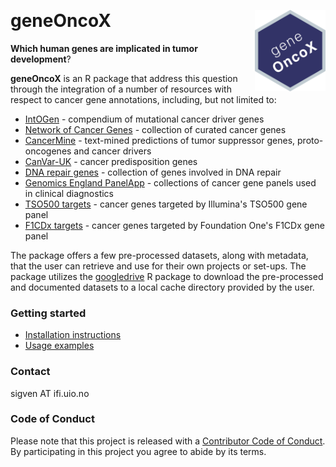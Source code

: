 &nbsp;

# geneOncoX <a href="https://sigven.github.io/geneOncoX/"><img src="man/figures/logo.png" align="right" height="130" width="113"/></a>

__Which human genes are implicated in tumor development__? 

**geneOncoX** is an R package that address this question through the integration of a number of resources with respect to cancer gene annotations, including, but not limited to:

-   [IntOGen](https://www.intogen.org/download) - compendium of mutational cancer driver genes
-   [Network of Cancer Genes](http://ncg.kcl.ac.uk/) - collection of curated cancer genes
-   [CancerMine](http://bionlp.bcgsc.ca/cancermine/) - text-mined predictions of tumor suppressor genes, proto-oncogenes and cancer drivers
-   [CanVar-UK](https://canvaruk.org/) - cancer predisposition genes
-   [DNA repair genes](https://www.mdanderson.org/documents/Labs/Wood-Laboratory/human-dna-repair-genes.html) - collection of genes involved in DNA repair
-   [Genomics England PanelApp](https://panelapp.genomicsengland.co.uk/) - collections of cancer gene panels used in clinical diagnostics
-   [TSO500 targets](https://emea.illumina.com/products/by-brand/trusight-oncology/tso-500-portfolio.html) - cancer genes targeted by Illumina's TSO500 gene panel
-   [F1CDx targets](https://www.foundationmedicine.com/test/foundationone-cdx) - cancer genes targeted by Foundation One's F1CDx gene panel

The package offers a few pre-processed datasets, along with metadata, that the user can retrieve and use for their own projects or set-ups. The package utilizes the [googledrive](https://googledrive.tidyverse.org/) R package to download the pre-processed and documented datasets to a local cache directory provided by the user.

### Getting started

* [Installation instructions](articles/geneOncoX.html#installation)
* [Usage examples](articles/geneOncoX.html#get-basic-gene-annotations)

### Contact

sigven AT ifi.uio.no

### Code of Conduct

Please note that this project is released with a [Contributor Code of Conduct](https://github.com/sigven/geneOncoX/blob/main/.github/CODE_OF_CONDUCT.md). By participating in this project you agree to abide by its terms.


